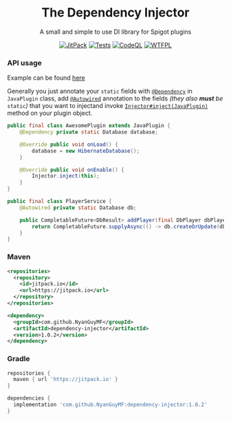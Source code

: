 <div align=center>
  <h1>The Dependency Injector</h1>
  <p>A small and simple to use DI library for Spigot plugins</p>
</div>
<div align=center>

[![JitPack][JitPackBadge]][JitPackUrl]
[![Tests][TestsBadge]][TestsUrl]
[![CodeQL][CodeQLBadge]][CodeQLUrl]
[![WTFPL][LicenseBadge]](LICENSE)

</div>

### API usage
Example can be found [here](https://github.com/NyanGuyMF/dependency-injector/tree/master/src/test/java/voidpointer/spigot/framework/di)

Generally you just annotate your `static` fields with [`@Dependency`][DependencyUrl] in `JavaPlugin` class,
add [`@Autowired`][AutowiredUrl] annotation to the fields *(they also **must** be* `static`*)* that you want
to injectand invoke [`Injector#inject(JavaPlugin)`][InvokeUrl] method on your plugin object.

```java
public final class AwesomePlugin extends JavaPlugin {
    @Dependency private static Database database;

    @Override public void onLoad() {
        database = new HibernateDatabase();
    }

    @Override public void onEnable() {
        Injector.inject(this);
    }
}

public final class PlayerService {
    @Autowired private static Database db;

    public CompletableFuture<DbResult> addPlayer(final DbPlayer dbPlayer) {
        return CompletableFuture.supplyAsync(() -> db.createOrUpdate(dbPlayer));
    }
}
```

### Maven
```xml
<repositories>
  <repository>
    <id>jitpack.io</id>
    <url>https://jitpack.io</url>
  </repository>
</repositories>

<dependency>
  <groupId>com.github.NyanGuyMF</groupId>
  <artifactId>dependency-injector</artifactId>
  <version>1.0.2</version>
</dependency>
```
### Gradle
```gradle
repositories {
  maven { url 'https://jitpack.io' }
}

dependencies {
  implementation 'com.github.NyanGuyMF:dependency-injector:1.0.2'
}
```
[DependencyUrl]: https://github.com/NyanGuyMF/dependency-injector/blob/940ceed8fcc17ceaac79a460beb3642fc13835e7/src/main/java/voidpointer/spigot/framework/di/Dependency.java#L24
[AutowiredUrl]: https://github.com/NyanGuyMF/dependency-injector/blob/940ceed8fcc17ceaac79a460beb3642fc13835e7/src/main/java/voidpointer/spigot/framework/di/Autowired.java#L24
[InvokeUrl]: https://github.com/NyanGuyMF/dependency-injector/blob/940ceed8fcc17ceaac79a460beb3642fc13835e7/src/main/java/voidpointer/spigot/framework/di/Injector.java#L34

[JitPackBadge]: https://jitpack.io/v/NyanGuyMF/dependency-injector.svg
[TestsBadge]: https://github.com/NyanGuyMF/dependency-injector/actions/workflows/tests.yml/badge.svg
[CodeQLBadge]: https://github.com/NyanGuyMF/dependency-injector/actions/workflows/codeql-analysis.yml/badge.svg
[LicenseBadge]: https://img.shields.io/github/license/NyanGuyMF/dependency-injector.svg

[JitPackUrl]: https://github.com/NyanGuyMF/dependency-injector
[TestsUrl]: https://github.com/NyanGuyMF/dependency-injector/actions/workflows/tests.yml
[CodeQLUrl]: https://github.com/NyanGuyMF/dependency-injector/actions/workflows/codeql-analysis.yml
